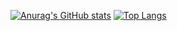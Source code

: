 [![Anurag's GitHub stats](https://github-readme-stats.vercel.app/api?username=yuzua&count_private=true&theme=tokyonight&show_icons=true)](https://github.com/anuraghazra/github-readme-stats)
[![Top Langs](https://github-readme-stats.vercel.app/api/top-langs/?username=yuzua&hide=javascript,jupyter%20notebook,php,html,css&count_private=true&layout=compact&theme=tokyonight)](https://github.com/anuraghazra/github-readme-stats)
